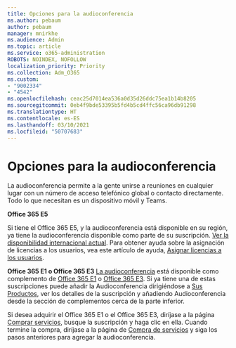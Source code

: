 ```yaml
---
title: Opciones para la audioconferencia
ms.author: pebaum
author: pebaum
manager: mnirkhe
ms.audience: Admin
ms.topic: article
ms.service: o365-administration
ROBOTS: NOINDEX, NOFOLLOW
localization_priority: Priority
ms.collection: Adm_O365
ms.custom:
- "9002334"
- "4542"
ms.openlocfilehash: ceac25d7014ea536a0d35d26ddc75ea1b14b8205
ms.sourcegitcommit: 0eb4f9bde53395b5fd4b5cd4ffc56ca96db91298
ms.translationtype: HT
ms.contentlocale: es-ES
ms.lasthandoff: 03/10/2021
ms.locfileid: "50707683"
---
```

# <a name="options-for-audio-conferencing"></a>Opciones para la audioconferencia

La audioconferencia permite a la gente unirse a reuniones en cualquier lugar con un número de acceso telefónico global o contacto directamente. Todo lo que necesitan es un dispositivo móvil y Teams.

**Office 365 E5**

Si tiene el Office 365 E5, y la audioconferencia está disponible en su región, ya tiene la audioconferencia disponible como parte de su suscripción. [Ver la disponibilidad internacional actual](https://go.microsoft.com/fwlink/p/?LinkID=839556). Para obtener ayuda sobre la asignación de licencias a los usuarios, vea este artículo de ayuda, [Asignar licencias a los usuarios](https://docs.microsoft.com/microsoft-365/admin/manage/assign-licenses-to-users).

**Office 365 E1 o Office 365 E3**
[La audioconferencia](https://docs.microsoft.com/microsoftteams/audio-conferencing-in-office-365) está disponible como complemento de [Office 365 E1](https://www.microsoft.com/microsoft-365/business/office-365-enterprise-e1-business-software) o [Office 365 E3](https://www.microsoft.com/microsoft-365/business/office-365-enterprise-e3-business-software).  Si ya tiene una de estas suscripciones puede añadir la Audioconferencia dirigiéndose a [Sus Productos](https://go.microsoft.com/fwlink/p/?linkid=842054), ver los detalles de la suscripción y añadiendo Audioconferencia desde la sección de complementos cerca de la parte inferior.

Si desea adquirir el Office 365 E1 o el Office 365 E3, diríjase a la página [Comprar servicios](https://go.microsoft.com/fwlink/p/?linkid=868433), busque la suscripción y haga clic en ella.  Cuando termine la compra, diríjase a la página de [Compra de servicios](https://go.microsoft.com/fwlink/p/?linkid=868433) y siga los pasos anteriores para agregar la audioconferencia.
